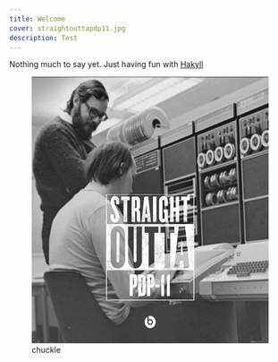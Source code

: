 ```yaml
---
title: Welcome
cover: straightouttapdp11.jpg
description: Test
---
```

Nothing much to say yet. Just having fun with [Hakyll](https://jaspervdj.be/hakyll/)

<figure>
<a
    class="example-image-link"
    href="/images/straightouttapdp11.jpg"
    data-lightbox="image-1"
    data-title="chuckle">
<img
    src="/images/straightouttapdp11.jpg"
    alt="chuckle"
    width="476"
    height="476"
/>
</a>
<figcaption>chuckle</a></figcaption>
</figure>
